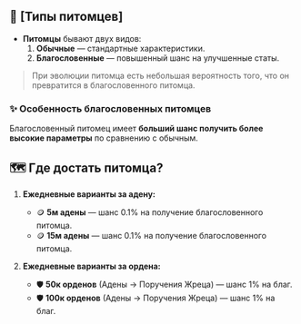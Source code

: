 ## 🐾 **[Типы питомцев]**  
- **Питомцы** бывают двух видов:  
  1. **Обычные** — стандартные характеристики.  
  2. **Благословенные** — повышенный шанс на улучшенные статы.  
  
> При эволюции питомца есть небольшая вероятность того, что он превратится в благословенного питомца.

### ✨ **Особенность благословенных питомцев**  
Благословенный питомец имеет **больший шанс получить более высокие параметры** по сравнению с обычным.

## 🗺️ **Где достать питомца?**  

1. **Ежедневные варианты за адену:**  
   - 🪙 **5м адены** — шанс 0.1% на получение благословенного питомца.  
   - 🪙 **15м адены** — шанс 0.1% на получение благословенного питомца.  

2. **Ежедневные варианты за ордена:**  
   - 🛡️ **50к орденов** (Адены ->  Поручения Жреца) — шанс 1% на благ.  
   - 🛡️ **100к орденов** (Адены ->  Поручения Жреца) — шанс 1% на благ.  

